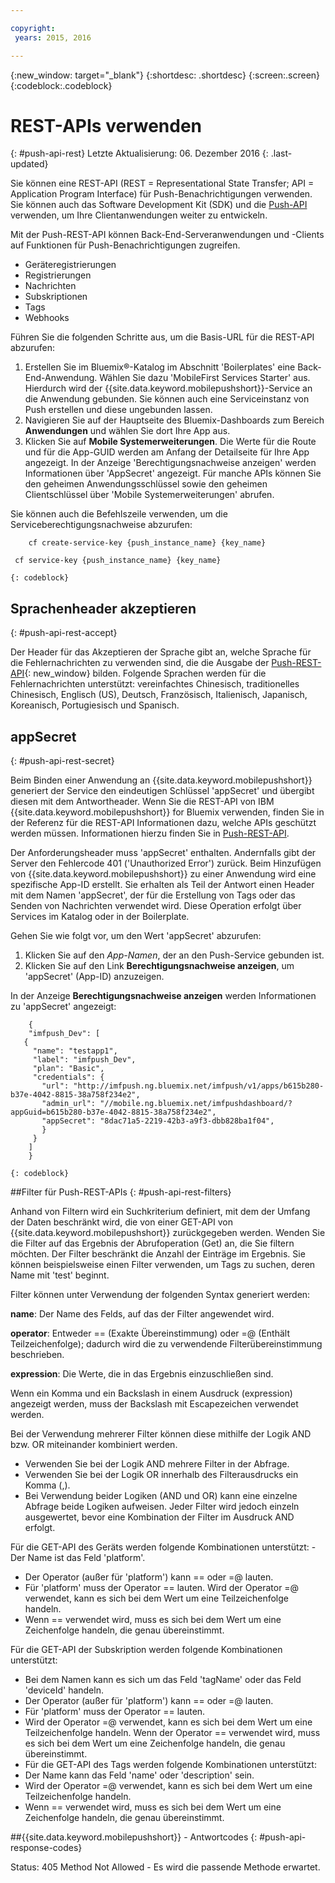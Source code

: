 ```yaml
---

copyright:
 years: 2015, 2016

---
```


{:new_window: target="_blank"}
{:shortdesc: .shortdesc}
{:screen:.screen}
{:codeblock:.codeblock}

# REST-APIs verwenden
{: #push-api-rest}
Letzte Aktualisierung: 06. Dezember 2016
{: .last-updated}

Sie können eine REST-API (REST = Representational State Transfer; API = Application Program Interface) für Push-Benachrichtigungen verwenden. Sie können auch das Software Development Kit (SDK) und die [Push-API](https://mobile.{DomainName}/imfpush/) verwenden, um Ihre Clientanwendungen weiter zu entwickeln.

Mit der Push-REST-API können Back-End-Serveranwendungen und -Clients auf Funktionen für Push-Benachrichtigungen zugreifen.

- Geräteregistrierungen
- Registrierungen
- Nachrichten
- Subskriptionen
- Tags
- Webhooks

Führen Sie die folgenden Schritte aus, um die Basis-URL für die REST-API abzurufen:

1. Erstellen Sie im Bluemix®-Katalog im Abschnitt 'Boilerplates' eine Back-End-Anwendung. Wählen Sie dazu 'MobileFirst Services Starter' aus. Hierdurch wird der {{site.data.keyword.mobilepushshort}}-Service an die Anwendung gebunden. Sie können auch eine Serviceinstanz von Push erstellen und diese ungebunden lassen. 
1. Navigieren Sie auf der Hauptseite des Bluemix-Dashboards zum Bereich **Anwendungen** und wählen Sie dort Ihre App aus.
3. Klicken Sie auf **Mobile Systemerweiterungen**. Die Werte für die Route und für die App-GUID werden am Anfang der Detailseite für Ihre App angezeigt. In der Anzeige 'Berechtigungsnachweise anzeigen' werden Informationen über 'AppSecret' angezeigt. Für manche APIs können Sie den geheimen Anwendungsschlüssel sowie den geheimen Clientschlüssel über 'Mobile Systemerweiterungen' abrufen.

Sie können auch die Befehlszeile verwenden, um die Serviceberechtigungsnachweise abzurufen:

```
    cf create-service-key {push_instance_name} {key_name}

 cf service-key {push_instance_name} {key_name}
```
	{: codeblock}

## Sprachenheader akzeptieren
{: #push-api-rest-accept}

Der Header für das Akzeptieren der Sprache gibt an, welche Sprache für die Fehlernachrichten zu verwenden sind, die die Ausgabe der [Push-REST-API](https://mobile.{DomainName}/imfpush/){: new_window} bilden. Folgende Sprachen werden für die Fehlernachrichten unterstützt: vereinfachtes Chinesisch, traditionelles Chinesisch, Englisch (US), Deutsch, Französisch, Italienisch, Japanisch, Koreanisch, Portugiesisch und Spanisch.

## appSecret 
{: #push-api-rest-secret}

Beim Binden einer Anwendung an {{site.data.keyword.mobilepushshort}} generiert der Service den eindeutigen Schlüssel 'appSecret' und übergibt diesen mit dem Antwortheader. Wenn Sie die REST-API von IBM {{site.data.keyword.mobilepushshort}} for Bluemix verwenden, finden Sie in der Referenz für die REST-API Informationen dazu, welche APIs geschützt werden müssen. Informationen hierzu finden Sie in [Push-REST-API](https://mobile.{DomainName}/imfpush/).

Der Anforderungsheader muss 'appSecret' enthalten. Andernfalls gibt der Server den Fehlercode 401 ('Unauthorized Error') zurück. Beim Hinzufügen von {{site.data.keyword.mobilepushshort}} zu einer Anwendung wird eine spezifische App-ID erstellt. Sie erhalten als Teil der Antwort einen Header mit dem Namen 'appSecret', der für die Erstellung von Tags oder das Senden von Nachrichten verwendet wird. Diese Operation erfolgt über Services im Katalog oder in der Boilerplate.

Gehen Sie wie folgt vor, um den Wert 'appSecret' abzurufen:

1. Klicken Sie auf den *App-Namen*, der an den Push-Service gebunden ist.
2. Klicken Sie auf den Link **Berechtigungsnachweise anzeigen**, um 'appSecret' (App-ID) anzuzeigen.

In der Anzeige **Berechtigungsnachweise anzeigen** werden Informationen zu 'appSecret' angezeigt:
```
	{
    "imfpush_Dev": [
   {
     "name": "testapp1",
     "label": "imfpush_Dev",
     "plan": "Basic",
     "credentials": {
       "url": "http://imfpush.ng.bluemix.net/imfpush/v1/apps/b615b280-b37e-4042-8815-38a758f234e2",
       "admin_url": "//mobile.ng.bluemix.net/imfpushdashboard/?appGuid=b615b280-b37e-4042-8815-38a758f234e2",
       "appSecret": "8dac71a5-2219-42b3-a9f3-dbb828ba1f04",
       }
     }
    ]
    }
```
	{: codeblock} 


##Filter für Push-REST-APIs
{: #push-api-rest-filters}

Anhand von Filtern wird ein Suchkriterium definiert, mit dem der Umfang der Daten beschränkt wird, die von einer GET-API von {{site.data.keyword.mobilepushshort}} zurückgegeben werden. Wenden Sie die Filter auf das Ergebnis der Abrufoperation (Get) an, die Sie filtern möchten. Der Filter beschränkt die Anzahl der Einträge im Ergebnis. Sie können beispielsweise einen Filter verwenden, um Tags zu suchen, deren Name mit 'test' beginnt. 

Filter können unter Verwendung der folgenden Syntax generiert werden:

**name**: Der Name des Felds, auf das der Filter angewendet wird.

**operator**: Entweder == (Exakte Übereinstimmung) oder =@ (Enthält Teilzeichenfolge); dadurch wird die zu verwendende Filterübereinstimmung beschrieben.

**expression**: Die Werte, die in das Ergebnis einzuschließen sind.

Wenn ein Komma und ein Backslash in einem Ausdruck (expression) angezeigt werden, muss der Backslash mit Escapezeichen verwendet werden.

Bei der Verwendung mehrerer Filter können diese mithilfe der Logik AND bzw. OR miteinander kombiniert werden.

- Verwenden Sie bei der Logik AND mehrere Filter in der Abfrage.
- Verwenden Sie bei der Logik OR innerhalb des Filterausdrucks ein Komma (,).
- Bei Verwendung beider Logiken (AND und OR) kann eine einzelne Abfrage beide Logiken aufweisen. Jeder Filter wird jedoch einzeln ausgewertet, bevor eine Kombination der Filter im Ausdruck AND erfolgt.

Für die GET-API des Geräts werden folgende Kombinationen unterstützt:
-Der Name ist das Feld 'platform'.
- Der Operator (außer für 'platform') kann == oder =@ lauten.
- Für 'platform' muss der Operator == lauten. Wird der Operator =@ verwendet, kann es sich bei dem Wert um eine Teilzeichenfolge handeln.
- Wenn == verwendet wird, muss es sich bei dem Wert um eine Zeichenfolge handeln, die genau übereinstimmt.

Für die GET-API der Subskription werden folgende Kombinationen unterstützt:

- Bei dem Namen kann es sich um das Feld 'tagName' oder das Feld 'deviceId' handeln.
- Der Operator (außer für 'platform') kann == oder =@ lauten.
- Für 'platform' muss der Operator == lauten.
- Wird der Operator =@ verwendet, kann es sich bei dem Wert um eine Teilzeichenfolge handeln. Wenn der Operator == verwendet wird, muss es sich bei dem Wert um eine Zeichenfolge handeln, die genau übereinstimmt.
- Für die GET-API des Tags werden folgende Kombinationen unterstützt:
- Der Name kann das Feld 'name' oder 'description' sein.
- Wird der Operator =@ verwendet, kann es sich bei dem Wert um eine Teilzeichenfolge handeln.
- Wenn == verwendet wird, muss es sich bei dem Wert um eine Zeichenfolge handeln, die genau übereinstimmt.


##{{site.data.keyword.mobilepushshort}} - Antwortcodes
{: #push-api-response-codes}

Status: 405 Method Not Allowed - Es wird die passende Methode erwartet.

